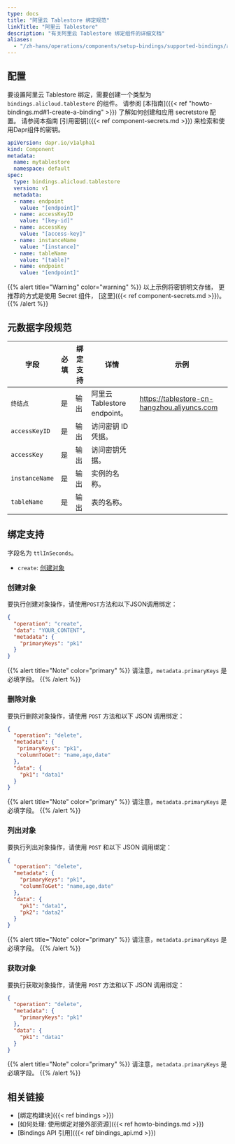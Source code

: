 ```yaml
---
type: docs
title: "阿里云 Tablestore 绑定规范"
linkTitle: "阿里云 Tablestore"
description: "有关阿里云 Tablestore 绑定组件的详细文档"
aliases:
  - "/zh-hans/operations/components/setup-bindings/supported-bindings/alicloudtablestore/"
---
```


## 配置

要设置阿里云 Tablestore 绑定，需要创建一个类型为 `bindings.alicloud.tablestore` 的组件。 请参阅 [本指南]({{< ref "howto-bindings.md#1-create-a-binding" >}}) 了解如何创建和应用 secretstore 配置。 请参阅本指南 [引用密钥]({{< ref component-secrets.md >}}) 来检索和使用Dapr组件的密钥。

```yaml
apiVersion: dapr.io/v1alpha1
kind: Component
metadata:
  name: mytablestore
  namespace: default
spec:
  type: bindings.alicloud.tablestore
  version: v1
  metadata:
  - name: endpoint
    value: "[endpoint]"
  - name: accessKeyID
    value: "[key-id]"
  - name: accessKey
    value: "[access-key]"
  - name: instanceName
    value: "[instance]"
  - name: tableName
    value: "[table]"
  - name: endpoint
    value: "[endpoint]"
```

{{% alert title="Warning" color="warning" %}}
以上示例将密钥明文存储， 更推荐的方式是使用 Secret 组件， [这里]({{< ref component-secrets.md >}})。
{{% /alert %}}

## 元数据字段规范

| 字段             | 必填 | 绑定支持 | 详情                       | 示例                                          |
| -------------- | -- | ---- | ------------------------ | ------------------------------------------- |
| `终结点`          | 是  | 输出   | 阿里云 Tablestore endpoint。 | https://tablestore-cn-hangzhou.aliyuncs.com |
| `accessKeyID`  | 是  | 输出   | 访问密钥 ID 凭据。              |                                             |
| `accessKey`    | 是  | 输出   | 访问密钥凭据。                  |                                             |
| `instanceName` | 是  | 输出   | 实例的名称。                   |                                             |
| `tableName`    | 是  | 输出   | 表的名称。                    |                                             |

## 绑定支持

字段名为 `ttlInSeconds`。
- `create`: [创建对象](#create-object)


### 创建对象

要执行创建对象操作，请使用`POST`方法和以下JSON调用绑定：

```json
{
  "operation": "create",
  "data": "YOUR_CONTENT",
  "metadata": {
    "primaryKeys": "pk1"
  }
} 
```

{{% alert title="Note" color="primary" %}}
请注意，`metadata.primaryKeys` 是必填字段。
{{% /alert %}}

### 删除对象

要执行删除对象操作，请使用 `POST` 方法和以下 JSON 调用绑定：

```json
{
  "operation": "delete",
  "metadata": {
   "primaryKeys": "pk1",
   "columnToGet": "name,age,date"
  },
  "data": {
    "pk1": "data1"
  }
} 
```

{{% alert title="Note" color="primary" %}}
请注意，`metadata.primaryKeys` 是必填字段。
{{% /alert %}}

### 列出对象

要执行列出对象操作，请使用 `POST` 和以下 JSON 调用绑定：

```json
{
  "operation": "delete",
  "metadata": {
    "primaryKeys": "pk1",
    "columnToGet": "name,age,date"
  },
  "data": {
    "pk1": "data1",
    "pk2": "data2"
  }
} 
```

{{% alert title="Note" color="primary" %}}
请注意，`metadata.primaryKeys` 是必填字段。
{{% /alert %}}

### 获取对象

要执行获取对象操作，请使用 `POST` 方法和以下 JSON 调用绑定：

```json
{
  "operation": "delete",
  "metadata": {
    "primaryKeys": "pk1"
  },
  "data": {
    "pk1": "data1"
  }
} 
```

{{% alert title="Note" color="primary" %}}
请注意，`metadata.primaryKeys` 是必填字段。
{{% /alert %}}

## 相关链接

- [绑定构建块]({{< ref bindings >}})
- [如何处理: 使用绑定对接外部资源]({{< ref howto-bindings.md >}})
- [Bindings API 引用]({{< ref bindings_api.md >}})
